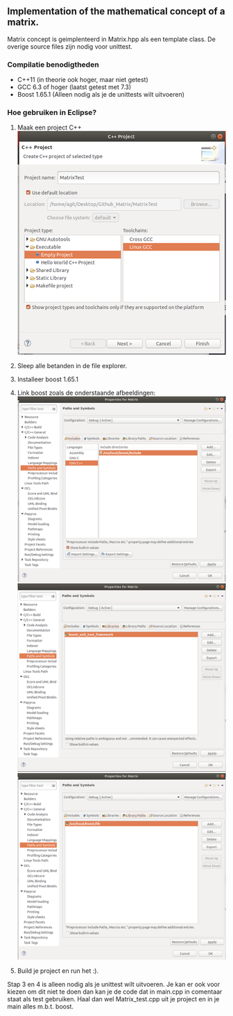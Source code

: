 Implementation of the mathematical concept of a matrix.
----------------
Matrix concept is geimplenteerd in Matrix.hpp als een template class. De overige source files zijn nodig voor unittest. 

### Compilatie benodigtheden ###
- C++11 (in theorie ook hoger, maar niet getest)
- GCC 6.3 of hoger (laatst getest met 7.3)
- Boost 1.65.1 (Alleen nodig als je de unittests wilt uitvoeren)

### Hoe gebruiken in Eclipse? ###

1. Maak een project C++
 ![Afb1](Afb1.png?raw=true "Project aanmaken")
2. Sleep alle betanden in de file explorer.
3. Installeer boost 1.65.1 
4. Link boost zoals de onderstaande afbeeldingen:
![Afb2](Afb2.png?raw=true "Include 1")
![Afb3](Afb3.png?raw=true "Include 2")
![Afb4](Afb4.png?raw=true "Include 3")

5. Build je project en run het :).


Stap 3 en 4 is alleen nodig als je unittest wilt uitvoeren. Je kan er ook voor kiezen om dit niet te doen dan kan je de code dat in main.cpp in comentaar staat als test gebruiken. Haal dan wel Matrix_test.cpp uit je project en in je main alles m.b.t. boost.

